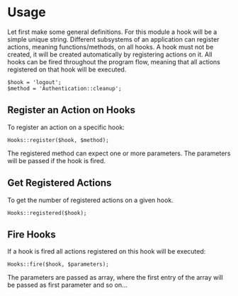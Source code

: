 # Usage

Let first make some general definitions. For this module a hook will be a simple unique string. Different subsystems of an application can register actions, meaning functions/methods, on all hooks. A hook must not be created, it will be created automatically by registering actions on it. All hooks can be fired throughout the program flow, meaning that all actions registered on that hook will be executed.

	$hook = 'logout';
	$method = 'Authentication::cleanup';

## Register an Action on Hooks

To register an action on a specific hook:

	Hooks::register($hook, $method);
	
The registered method can expect one or more parameters. The parameters will be passed if the hook is fired.

## Get Registered Actions

To get the number of registered actions on a given hook.

	Hooks::registered($hook);

## Fire Hooks

If a hook is fired all actions registered on this hook will be executed:

	Hooks::fire($hook, $parameters);
	
The parameters are passed as array, where the first entry of the array will be passed as first parameter and so on...
